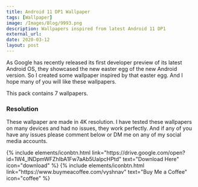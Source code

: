 ```yaml
---
title: Android 11 DP1 Wallpaper
tags: [Wallpaper]
image: /Images/Blog/9993.png
description: Wallpapers inspired from latest Android 11 DP1
external_url:
date: 2020-03-12
layout: post
---
```

As Google has recently released its first developer preview of its latest Android OS, they showcased the new easter egg of the new Android version. So I created some wallpaper inspired by that easter egg. And I hope many of you will like these wallpapers.

This pack contains 7 wallpapers.

### Resolution
These wallpaper are made in 4K resolution. I have tested these wallpapers on many devices and had no issues, they work perfectly. And if any of you have any issues please comment below or DM me on any of my social media accounts.

<p class="text-center">
{% include elements/iconbtn.html link="https://drive.google.com/open?id=1W4_lNDpmWFZhIbA1Fw7aAb5UalpcHPtd" text="Download Here" icon="download" %}
{% include elements/iconbtn.html link="https://www.buymeacoffee.com/vyshnav" text="Buy Me a Coffee" icon="coffee" %}
</p>